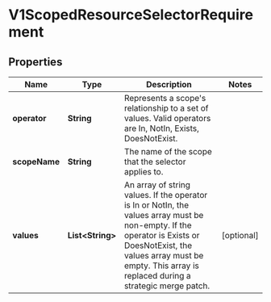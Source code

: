 

# V1ScopedResourceSelectorRequirement

## Properties

Name | Type | Description | Notes
------------ | ------------- | ------------- | -------------
**operator** | **String** | Represents a scope&#39;s relationship to a set of values. Valid operators are In, NotIn, Exists, DoesNotExist. | 
**scopeName** | **String** | The name of the scope that the selector applies to. | 
**values** | **List&lt;String&gt;** | An array of string values. If the operator is In or NotIn, the values array must be non-empty. If the operator is Exists or DoesNotExist, the values array must be empty. This array is replaced during a strategic merge patch. |  [optional]




